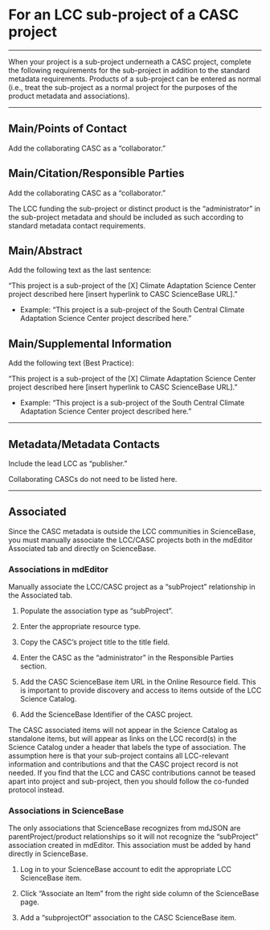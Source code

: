 # **For an LCC sub-project of a CASC project**

---

When your project is a sub-project underneath a CASC project, complete the following requirements for the sub-project in addition to the standard metadata requirements. Products of a sub-project can be entered as normal \(i.e., treat the sub-project as a normal project for the purposes of the product metadata and associations\).

---

## Main/Points of Contact

Add the collaborating CASC as a “collaborator.”

## Main/Citation/Responsible Parties

Add the collaborating CASC as a “collaborator.”

The LCC funding the sub-project or distinct product is the “administrator” in the sub-project metadata and should be included as such according to standard metadata contact requirements.

## Main/Abstract

Add the following text as the last sentence:

“This project is a sub-project of the \[X\] Climate Adaptation Science Center project described here \[insert hyperlink to CASC ScienceBase URL\].”

* Example: “This project is a sub-project of the South Central Climate Adaptation Science Center project described here.”

## Main/Supplemental Information

Add the following text \(Best Practice\):

“This project is a sub-project of the \[X\] Climate Adaptation Science Center project described here \[insert hyperlink to CASC ScienceBase URL\].”

* Example: “This project is a sub-project of the South Central Climate Adaptation Science Center project described here.”

---

## Metadata/Metadata Contacts

Include the lead LCC as “publisher.”

Collaborating CASCs do not need to be listed here.

---

## Associated

Since the CASC metadata is outside the LCC communities in ScienceBase, you must manually associate the LCC/CASC projects both in the mdEditor Associated tab and directly on ScienceBase.

### Associations in mdEditor

Manually associate the LCC/CASC project as a “subProject” relationship in the Associated tab.

1. Populate the association type as “subProject”.

2. Enter the appropriate resource type.

3. Copy the CASC’s project title to the title field.

4. Enter the CASC as the “administrator” in the Responsible Parties section.

5. Add the CASC ScienceBase item URL in the Online Resource field. This is important to provide discovery and access to items outside of the LCC Science Catalog.

6. Add the ScienceBase Identifier of the CASC project.

The CASC associated items will not appear in the Science Catalog as standalone items, but will appear as links on the LCC record\(s\) in the Science Catalog under a header that labels the type of association. The assumption here is that your sub-project contains all LCC-relevant information and contributions and that the CASC project record is not needed. If you find that the LCC and CASC contributions cannot be teased apart into project and sub-project, then you should follow the co-funded protocol instead.

### Associations in ScienceBase

The only associations that ScienceBase recognizes from mdJSON are parentProject/product relationships so it will not recognize the “subProject” association created in mdEditor. This association must be added by hand directly in ScienceBase.

1. Log in to your ScienceBase account to edit the appropriate LCC ScienceBase item.

2. Click “Associate an Item” from the right side column of the ScienceBase page.

3. Add a “subprojectOf” association to the CASC ScienceBase item.



